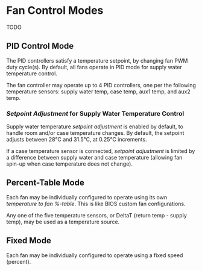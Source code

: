 # Fan Control Modes

TODO

## PID Control Mode

The PID controllers satisfy a temperature setpoint, by changing fan PWM duty cycle(s).  By default, all fans operate in PID mode for supply water temperature control.

The fan controller may operate up to 4 PID controllers, one per the following temperature sensors: supply water temp, case temp, aux1 temp, and aux2 temp.


### *Setpoint Adjustment* for Supply Water Temperature Control

Supply water temperature *setpoint adjustment* is enabled by default, to handle room and/or case temperature changes. By default, the setpoint adjusts between 28°C and 31.5°C, at 0.25°C increments.

If a case temperature sensor is connected, *setpoint adjustment* is limited by a difference between supply water and case temperature (allowing fan spin-up when case temperature does not change).


## Percent-Table Mode

Each fan may be individually configured to operate using its own *temperature to fan %-table*.  This is like BIOS custom fan configurations.

Any one of the five temperature sensors, or DeltaT (return temp - supply temp), may be used as a temperature source.


## Fixed Mode

Each fan may be individually configured to operate using a fixed speed (percent).

